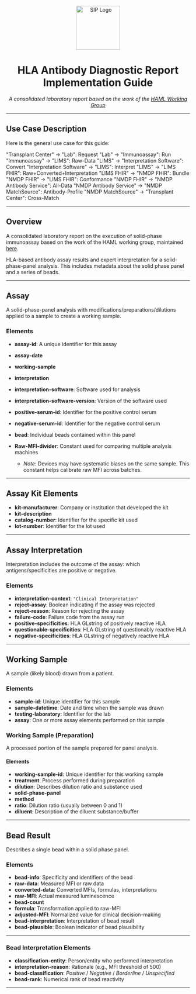 <!-- Graphic-style Header -->
<p align="center">
  <img src="https://immunepolymorphismsociety.org/img/logo120.png" alt="SIP Logo" width="120" />
</p>

<h1 align="center">HLA Antibody Diagnostic Report Implementation Guide</h1>
<p align="center">
  <i>A consolidated laboratory report based on the work of the <a href="https://github.com/immunomath/haml">HAML Working Group</a></i>
</p>

---

## Use Case Description

Here is the general use case for this guide:

<plantuml>
"Transplant Center" -> "Lab": Request
"Lab" -> "Immunoassay": Run
"Immunoassay" -> "LIMS": Raw-Data
"LIMS" -> "Interpretation Software": Convert
"Interpretation Software" -> "LIMS": Interpret
"LIMS" -> "LIMS FHIR": Raw+Converted+Interpretation
"LIMS FHIR" -> "NMDP FHIR": Bundle
"NMDP FHIR" -> "LIMS FHIR": Conformance
"NMDP FHIR" -> "NMDP Antibody Service": All-Data
"NMDP Antibody Service" -> "NMDP MatchSource": Antibody-Profile
"NMDP MatchSource" -> "Transplant Center": Cross-Match
</plantuml>

---

## Overview

A consolidated laboratory report on the execution of solid-phase immunoassay based on the work of the HAML working group, maintained [here](https://github.com/immunomath/haml).

HLA-based antibody assay results and expert interpretation for a solid-phase-panel analysis.
This includes metadata about the solid phase panel and a series of beads.

---

## Assay

A solid-phase-panel analysis with modifications/preparations/dilutions applied to a sample to create a working sample.

### Elements

* **assay-id**: A unique identifier for this assay
* **assay-date**
* **working-sample**
* **interpretation**
* **interpretation-software**: Software used for analysis
* **interpretation-software-version**: Version of the software used
* **positive-serum-id**: Identifier for the positive control serum
* **negative-serum-id**: Identifier for the negative control serum
* **bead**: Individual beads contained within this panel
* **Raw-MFI-divider**: Constant used for comparing multiple analysis machines

  * *Note*: Devices may have systematic biases on the same sample. This constant helps calibrate raw MFI across batches.

---

## Assay Kit Elements

* **kit-manufacturer**: Company or institution that developed the kit
* **kit-description**
* **catalog-number**: Identifier for the specific kit used
* **lot-number**: Identifier for the lot used

---

## Assay Interpretation

Interpretation includes the outcome of the assay: which antigens/specificities are positive or negative.

### Elements

* **interpretation-context**: `"Clinical Interpretation"`
* **reject-assay**: Boolean indicating if the assay was rejected
* **reject-reason**: Reason for rejecting the assay
* **failure-code**: Failure code from the assay run
* **positive-specificities**: HLA GLstring of positively reactive HLA
* **questionable-specificities**: HLA GLstring of questionably reactive HLA
* **negative-specificities**: HLA GLstring of negatively reactive HLA

---

## Working Sample

A sample (likely blood) drawn from a patient.

### Elements

* **sample-id**: Unique identifier for this sample
* **sample-datetime**: Date and time when the sample was drawn
* **testing-laboratory**: Identifier for the lab
* **assay**: One or more assay elements performed on this sample

### Working Sample (Preparation)

A processed portion of the sample prepared for panel analysis.

#### Elements

* **working-sample-id**: Unique identifier for this working sample
* **treatment**: Process performed during preparation
* **dilution**: Describes dilution ratio and substance used
* **solid-phase-panel**
* **method**
* **ratio**: Dilution ratio (usually between 0 and 1)
* **diluent**: Description of the diluent substance/buffer

---

## Bead Result

Describes a single bead within a solid phase panel.

### Elements

* **bead-info**: Specificity and identifiers of the bead
* **raw-data**: Measured MFI or raw data
* **converted-data**: Converted MFIs, formulas, interpretations
* **raw-MFI**: Actual measured luminescence
* **bead-count**
* **formula**: Transformation applied to raw-MFI
* **adjusted-MFI**: Normalized value for clinical decision-making
* **bead-interpretation**: Interpretation of bead result
* **bead-plausible**: Boolean indicator of bead plausibility

---

### Bead Interpretation Elements

* **classification-entity**: Person/entity who performed interpretation
* **interpretation-reason**: Rationale (e.g., MFI threshold of 500)
* **bead-classification**: *Positive* / *Negative* / *Borderline* / *Unspecified*
* **bead-rank**: Numerical rank of bead reactivity

---